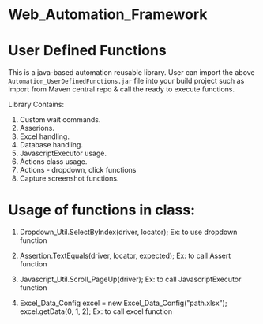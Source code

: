 # Web_Automation_Framework
# User Defined Functions

This is a java-based automation reusable library. User can import the above 
`Automation_UserDefinedFunctions.jar` file into your build project such as import from Maven 
central repo & call the ready to execute functions. 


Library Contains:
1. Custom wait commands.
2. Asserions.
3. Excel handling.
4. Database handling.
5. JavascriptExecutor usage.
6. Actions class usage.
7. Actions - dropdown, click functions
8. Capture screenshot functions.


# Usage of functions in class:

1. Dropdown_Util.SelectByIndex(driver, locator);
Ex: to use dropdown function

2. Assertion.TextEquals(driver, locator, expected);
Ex: to call Assert function

3. Javascript_Util.Scroll_PageUp(driver);
Ex: to call JavascriptExecutor function

4. Excel_Data_Config excel = new Excel_Data_Config("path.xlsx");
   excel.getData(0, 1, 2);
Ex: to call excel function